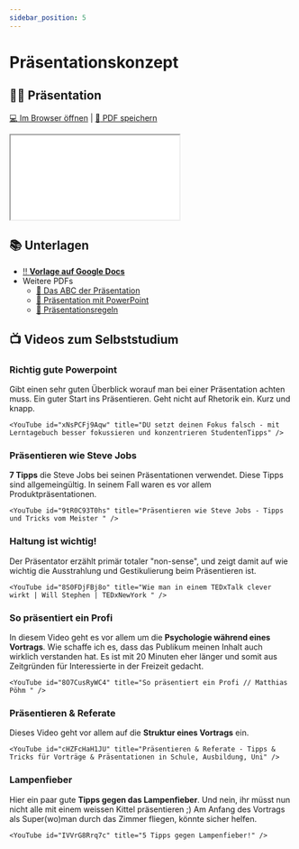 ```yaml
---
sidebar_position: 5
---
```


# Präsentationskonzept

## :teacher: Präsentation

[:computer: Im Browser öffnen](pathname:///slides/praesentationskonzept) | [:floppy_disk: PDF speichern](pathname:///slides/praesentationskonzept.pdf)

<iframe src="/bbzbl-modul-431/slides/praesentationskonzept"></iframe>

## :books: Unterlagen

- [:bangbang: **Vorlage auf Google Docs**](https://docs.google.com/document/d/1q801qPjNKls_0JA0Ng7y2lv-K85w3po9zquc-o3vnIk/edit)
- Weitere PDFs
  - [:book: Das ABC der Präsentation](https://drive.google.com/file/d/1S_Rqqi05qTbf3gkcPTZ3j0ll1OrenIa8/view)
  - [:book: Präsentation mit PowerPoint](https://drive.google.com/file/d/1S_Rqqi05qTbf3gkcPTZ3j0ll1OrenIa8/view)
  - [:book: Präsentationsregeln](https://drive.google.com/file/d/13zAamK_KvAqFJnR4g1FlBVh8aZSbgMCV/view)

## :tv: Videos zum Selbststudium

<div class="grid"><div class="center">

### Richtig gute Powerpoint
Gibt einen sehr guten Überblick worauf man bei einer Präsentation achten muss. Ein guter Start ins Präsentieren. Geht nicht auf Rhetorik ein. Kurz und knapp.

</div><div>

```mdx-code-block
<YouTube id="xNsPCFj9Aqw" title="DU setzt deinen Fokus falsch - mit Lerntagebuch besser fokussieren und konzentrieren StudentenTipps" />
```

</div><div class="center">

### Präsentieren wie Steve Jobs
**7 Tipps** die Steve Jobs bei seinen Präsentationen verwendet. Diese Tipps sind allgemeingültig. In seinem Fall waren es vor allem Produktpräsentationen.

</div><div>

```mdx-code-block
<YouTube id="9tR0C93T0hs" title="Präsentieren wie Steve Jobs - Tipps und Tricks vom Meister " />
```

</div><div class="center">

### Haltung ist wichtig!
Der Präsentator erzählt primär totaler "non-sense", und zeigt damit auf wie wichtig die Ausstrahlung und Gestikulierung beim Präsentieren ist.

</div><div>

```mdx-code-block
<YouTube id="8S0FDjFBj8o" title="Wie man in einem TEDxTalk clever wirkt | Will Stephen | TEDxNewYork " />
```

</div><div class="center">

### So präsentiert ein Profi
In diesem Video geht es vor allem um die **Psychologie während eines Vortrags**. Wie schaffe ich es, dass das Publikum meinen Inhalt auch wirklich verstanden hat. Es ist mit 20 Minuten eher länger und somit aus Zeitgründen für Interessierte in der Freizeit gedacht.

</div><div>

```mdx-code-block
<YouTube id="8O7CusRyWC4" title="So präsentiert ein Profi // Matthias Pöhm " />
```

</div><div class="center">

### Präsentieren & Referate
Dieses Video geht vor allem auf die **Struktur eines Vortrags** ein.

</div><div>

```mdx-code-block
<YouTube id="cHZFcHaH1JU" title="Präsentieren & Referate - Tipps & Tricks für Vorträge & Präsentationen in Schule, Ausbildung, Uni" />
```

</div><div class="center">

### Lampenfieber
Hier ein paar gute **Tipps gegen das Lampenfieber**. Und nein, ihr müsst nun nicht alle mit einem weissen Kittel präsentieren ;) Am Anfang des Vortrags als Super(wo)man durch das Zimmer fliegen, könnte sicher helfen. 

</div><div>

```mdx-code-block
<YouTube id="IVVrG8Rrq7c" title="5 Tipps gegen Lampenfieber!" />
```

</div></div>


